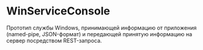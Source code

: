 # WinServiceConsole

Прототип службы Windows, принимающей информацию от приложения (named-pipe, JSON-формат) и передающей принятую информацию на сервер посредством REST-запроса.
